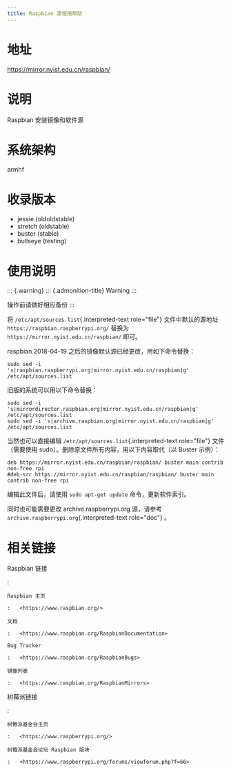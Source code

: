 ```yaml
---
title: Raspbian 源使用帮助
---
```


地址
====

<https://mirror.nyist.edu.cn/raspbian/>

说明
====

Raspbian 安装镜像和软件源

系统架构
========

armhf

收录版本
========

-   jessie (oldoldstable)
-   stretch (oldstable)
-   buster (stable)
-   bullseye (testing)

使用说明
========

::: {.warning}
::: {.admonition-title}
Warning
:::

操作前请做好相应备份
:::

将 `/etc/apt/sources.list`{.interpreted-text role="file"}
文件中默认的源地址 `https://raspbian.raspberrypi.org/` 替换为
`https://mirror.nyist.edu.cn/raspbian/` 即可。

raspbian 2018-04-19 之后的镜像默认源已经更改，用如下命令替换：

    sudo sed -i 's|raspbian.raspberrypi.org|mirror.nyist.edu.cn/raspbian|g' /etc/apt/sources.list

旧版的系统可以用以下命令替换：

    sudo sed -i 's|mirrordirector.raspbian.org|mirror.nyist.edu.cn/raspbian|g' /etc/apt/sources.list
    sudo sed -i 's|archive.raspbian.org|mirror.nyist.edu.cn/raspbian|g' /etc/apt/sources.list

当然也可以直接编辑 `/etc/apt/sources.list`{.interpreted-text
role="file"} 文件（需要使用
sudo）。删除原文件所有内容，用以下内容取代（以 Buster 示例）：

    deb https://mirror.nyist.edu.cn/raspbian/raspbian/ buster main contrib non-free rpi
    #deb-src https://mirror.nyist.edu.cn/raspbian/raspbian/ buster main contrib non-free rpi

编辑此文件后，请使用 `sudo apt-get update` 命令，更新软件索引。

同时也可能需要更改 archive.raspberrypi.org 源，请参考
`archive.raspberrypi.org`{.interpreted-text role="doc"} 。

相关链接
========

Raspbian 链接

:   

    Raspbian 主页

    :   <https://www.raspbian.org/>

    文档

    :   <https://www.raspbian.org/RaspbianDocumentation>

    Bug Tracker

    :   <https://www.raspbian.org/RaspbianBugs>

    镜像列表

    :   <https://www.raspbian.org/RaspbianMirrors>

树莓派链接

:   

    树莓派基金会主页

    :   <https://www.raspberrypi.org/>

    树莓派基金会论坛 Raspbian 版块

    :   <https://www.raspberrypi.org/forums/viewforum.php?f=66>
